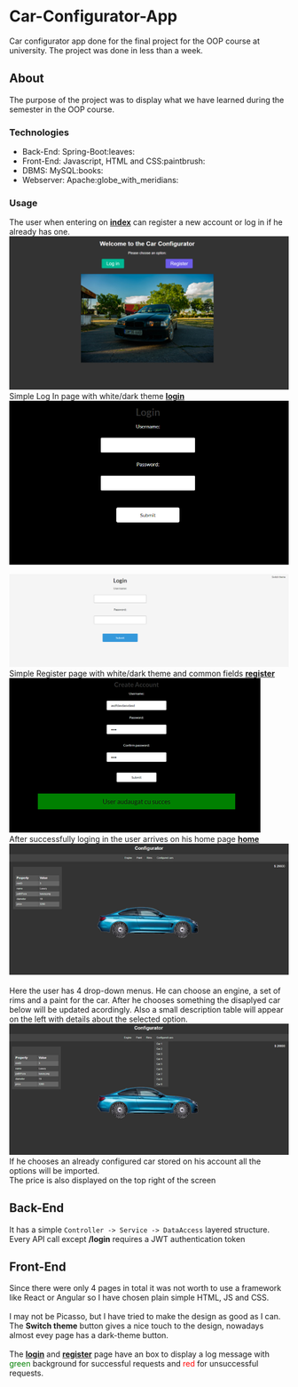# Car-Configurator-App

Car configurator app done for the final project for the OOP course at university. The project was done in less than a week.

## About

The purpose of the project was to display what we have learned during the semester in the OOP course.

### Technologies

<ul>
    <li>Back-End: Spring-Boot:leaves:</li>
    <li>Front-End: Javascript, HTML and CSS:paintbrush:</li>
    <li>DBMS: MySQL:books:</li>
    <li>Webserver: Apache:globe_with_meridians:</li>
</ul>

### Usage

The user when entering on [**index**](Front%20end/index.html) can register a new account or log in if he already has one.
![IndexPage](Media/Index.png)
<br>
Simple Log In page with white/dark theme [**login**](Front%20end/login.html)
![LoginPage](Media/DarkLogin.png)

![LoginPage](Media/LightLogin.png)
<br>
Simple Register page with white/dark theme and common fields [**register**](Front%20end/register.html)
![RegisterPage](Media/RegisterDark.png)
<br>
After successfully loging in the user arrives on his home page [**home**](Front%20end/configureCar.html)
![CarPage](Media/BlueCar.png)
<br><br>
Here the user has 4 drop-down menus. He can choose an engine, a set of rims and a paint for the car. After he chooses something the disaplyed car below will be updated acordingly. Also a small description table will appear on the left with details about the selected option.
![CarPage](Media/ListConfigured.png)
<br>
If he chooses an already configured car stored on his account all the options will be imported.
<br>
The price is also displayed on the top right of the screen

## Back-End

It has a simple `Controller -> Service -> DataAccess` layered structure.
<br>
Every API call except **/login** requires a JWT authentication token

## Front-End

Since there were only 4 pages in total it was not worth to use a framework like React or Angular so I have chosen plain simple HTML, JS and CSS.
<br>
<br>
I may not be Picasso, but I have tried to make the design as good as I can. The **Switch theme** button gives a nice touch to the design, nowadays almost evey page has a dark-theme button.
<br>
<br>
The [**login**](Front%20end/login.html) and [**register**](Front%20end/register.html) page have an box to display a log message with <span style="color:green">green</span> background for successful requests and <span style="color:red">red</span> for unsuccessful requests.
